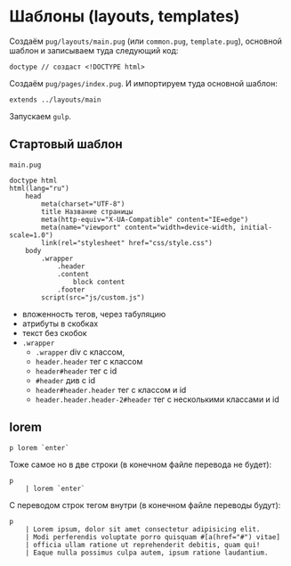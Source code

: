 # Шаблоны (layouts, templates)
Создаём `pug/layouts/main.pug` (или `common.pug`, `template.pug`), основной шаблон и записываем туда следующий код:

    doctype // создаст <!DOCTYPE html> 

Создаём `pug/pages/index.pug`. И импортируем туда основной шаблон:

    extends ../layouts/main

Запускаем `gulp`.

## Стартовый шаблон

`main.pug`

    doctype html
    html(lang="ru")
        head
            meta(charset="UTF-8")
            title Название страницы
            meta(http-equiv="X-UA-Compatible" content="IE=edge")
            meta(name="viewport" content="width=device-width, initial-scale=1.0")
            link(rel="stylesheet" href="css/style.css")
        body
            .wrapper
                .header
                .content
                    block content
                .footer
            script(src="js/custom.js")

- вложенность тегов, через табуляцию
- атрибуты в скобках
- текст без скобок
- `.wrapper`
    - `.wrapper` div с классом,
    - `header.header` тег с классом
    - `header#header` тег с id
    - `#header` див с id
    - `header#header.header` тег с классом и id
    - `header.header.header-2#header` тег с несколькими классами и id

## lorem

    p lorem `enter`

Тоже самое но в две строки (в конечном файле перевода не будет):

    p
        | lorem `enter`

С переводом строк тегом внутри (в конечном файле переводы будут):

    p
        | Lorem ipsum, dolor sit amet consectetur adipisicing elit.
        | Modi perferendis voluptate porro quisquam #[a(href="#") vitae]
        | officia ullam ratione ut reprehenderit debitis, quam qui!
        | Eaque nulla possimus culpa autem, ipsum ratione laudantium.
